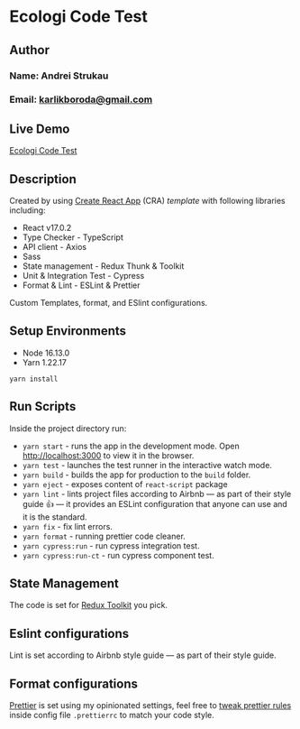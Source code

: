 # Ecologi Code Test

## Author

### Name: Andrei Strukau
### Email: karlikboroda@gmail.com

## Live Demo
[Ecologi Code Test](https://ecologi-ft.herokuapp.com/)

## Description

Created by using [Create React App](https://github.com/facebook/create-react-app) (CRA) _template_ with following libraries including:

  - React v17.0.2
  - Type Checker - TypeScript
  - API client - Axios
  - Sass
  - State management - Redux Thunk & Toolkit
  - Unit & Integration Test - Cypress
  - Format & Lint - ESLint & Prettier

Custom Templates, format, and ESlint configurations.

## Setup Environments
  - Node 16.13.0
  - Yarn 1.22.17

  ```
  yarn install
  ```

## Run Scripts

Inside the project directory run:

- `yarn start` - runs the app in the development mode. Open [http://localhost:3000](http://localhost:3000) to view it in the browser.
- `yarn test` - launches the test runner in the interactive watch mode.
- `yarn build` - builds the app for production to the `build` folder.
- `yarn eject` - exposes content of `react-script` package
- `yarn lint` - lints project files according to Airbnb — as part of their style guide 👍 — it provides an ESLint configuration that anyone can use and it is the standard.
- `yarn fix` - fix lint errors.
- `yarn format` - running prettier code cleaner.
- `yarn cypress:run` - run cypress integration test.
- `yarn cypress:run-ct` - run cypress component test.

## State Management

The code is set for [Redux Toolkit](https://medium.com/react-courses/instant-learn-react-redux-toolkit-with-a-simple-minimalistic-example-3c63c296ed65) you pick.


## Eslint configurations

Lint is set according to Airbnb style guide — as part of their style guide.

## Format configurations

[Prettier](https://prettier.io/) is set using my opinionated settings, feel free to [tweak prettier rules](https://prettier.io/docs/en/configuration.html) inside config file `.prettierrc` to match your code style.
